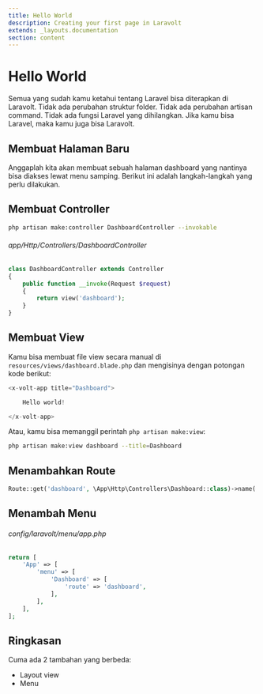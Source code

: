 ```yaml
---
title: Hello World
description: Creating your first page in Laravolt
extends: _layouts.documentation
section: content
---
```


# Hello World

Semua yang sudah kamu ketahui tentang Laravel bisa diterapkan di Laravolt.
Tidak ada perubahan struktur folder. Tidak ada perubahan artisan command. Tidak ada fungsi Laravel yang dihilangkan.
Jika kamu bisa Laravel, maka kamu juga bisa Laravolt.

## Membuat Halaman Baru
Anggaplah kita akan membuat sebuah halaman dashboard yang nantinya bisa diakses lewat menu samping. Berikut ini adalah langkah-langkah yang perlu dilakukan.

## Membuat Controller

```bash
php artisan make:controller DashboardController --invokable
```

###### app/Http/Controllers/DashboardController
```php
class DashboardController extends Controller
{
    public function __invoke(Request $request)
    {
        return view('dashboard');
    }
}
```
## Membuat View

Kamu bisa membuat file view secara manual
di `resources/views/dashboard.blade.php` dan mengisinya dengan potongan kode berikut:

```php
<x-volt-app title="Dashboard">

    Hello world!

</x-volt-app>
```

Atau, kamu bisa memanggil perintah `php artisan make:view`:

```bash
php artisan make:view dashboard --title=Dashboard
```

## Menambahkan Route

```php
Route::get('dashboard', \App\Http\Controllers\Dashboard::class)->name('dashboard');
```

## Menambah Menu

###### config/laravolt/menu/app.php
```php
return [
    'App' => [
        'menu' => [
            'Dashboard' => [
                'route' => 'dashboard',
            ],
        ],
    ],
];
```

## Ringkasan
Cuma ada 2 tambahan yang berbeda:
- Layout view
- Menu
